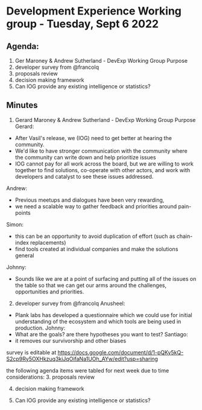 # Development Experience Working group - Tuesday, Sept 6 2022

## Agenda:

1. Ger Maroney & Andrew Sutherland - DevExp Working Group Purpose
2. developer survey from @francolq 
3. proposals review
4. decision making framework
5. Can IOG provide any existing intelligence or statistics?

## Minutes

1. Gerard Maroney & Andrew Sutherland - DevExp Working Group Purpose
Gerard:
- After Vasil's release, we (IOG) need to get better at hearing the community.
- We'd like to have stronger communication with the community where the community can write down and help prioritize issues
- IOG cannot pay for all work across the board, but we are willing to work together to find solutions, co-operate with other actors, and work with developers and catalyst to see these issues addressed.

Andrew:
- Previous meetups and dialogues have been very rewarding, 
- we need a scalable way to gather feedback and priorities around pain-points

Simon:
- this can be an opportunity to avoid duplication of effort (such as chain-index replacements)
- find tools created at individual companies and make the solutions general

Johnny:
- Sounds like we are at a point of surfacing and putting all of the issues on the table so that we can get our arms around the challenges, opportunities and priorities. 

2. developer survey from @francolq
Anusheel:
- Plank labs has developed a questionnaire which we could use for initial understanding of the ecosystem and which tools are being used in production.
Johnny:
- What are the goals? are there hypotheses you want to test?
Santiago:
- it removes our survivorship and other biases

survey is editable at https://docs.google.com/document/d/1-pQKy5kQ-S2cp9Ry5OXHkzuq3kiJqOifaNa1UOh_AYw/edit?usp=sharing

the following agenda items were tabled for next week due to time considerations:
3. proposals review

4. decision making framework

5. Can IOG provide any existing intelligence or statistics?

